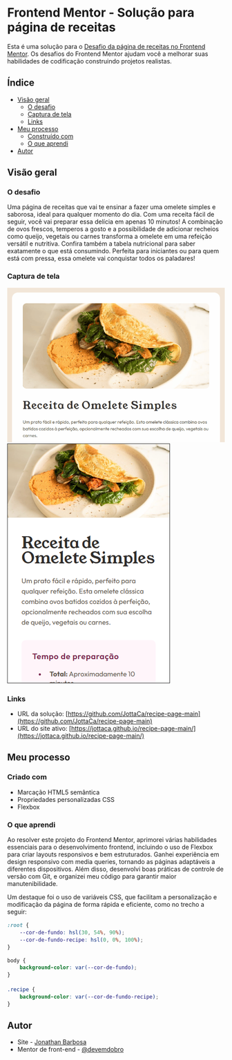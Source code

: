 # Frontend Mentor - Solução para página de receitas

Esta é uma solução para o [Desafio da página de receitas no Frontend Mentor](https://www.frontendmentor.io/challenges/recipe-page-KiTsR8QQKm). Os desafios do Frontend Mentor ajudam você a melhorar suas habilidades de codificação construindo projetos realistas.

## Índice

- [Visão geral](#visão-geral)
    - [O desafio](#o-desafio)
    - [Captura de tela](#captura-de-tela)
    - [Links](#links)
- [Meu processo](#meu-processo)
    - [Construído com](#construído-com)
    - [O que aprendi](#o-que-aprendi)
- [Autor](#autor)

## Visão geral

### O desafio

Uma página de receitas que vai te ensinar a fazer uma omelete simples e saborosa, ideal para qualquer momento do dia. Com uma receita fácil de seguir, você vai preparar essa delícia em apenas 10 minutos! A combinação de ovos frescos, temperos a gosto e a possibilidade de adicionar recheios como queijo, vegetais ou carnes transforma a omelete em uma refeição versátil e nutritiva. Confira também a tabela nutricional para saber exatamente o que está consumindo. Perfeita para iniciantes ou para quem está com pressa, essa omelete vai conquistar todos os paladares!

### Captura de tela

[<img src="./src/images/recipe-page.gif" alt="Gif de rolagem da página para Desktop">](https://jottaca.github.io/recipe-page-main/)
[<img src="./src/images/recipe-page-mobile.png" alt="Gif de rolagem da página para esktop">](https://jottaca.github.io/recipe-page-main/)


### Links

- URL da solução: [https://github.com/JottaCa/recipe-page-main](https://github.com/JottaCa/recipe-page-main)
- URL do site ativo: [https://jottaca.github.io/recipe-page-main/](https://jottaca.github.io/recipe-page-main/)

## Meu processo

### Criado com

- Marcação HTML5 semântica
- Propriedades personalizadas CSS
- Flexbox

### O que aprendi

Ao resolver este projeto do Frontend Mentor, aprimorei várias habilidades essenciais para o desenvolvimento frontend, incluindo o uso de Flexbox para criar layouts responsivos e bem estruturados. Ganhei experiência em design responsivo com media queries, tornando as páginas adaptáveis a diferentes dispositivos. Além disso, desenvolvi boas práticas de controle de versão com Git, e organizei meu código para garantir maior manutenibilidade.

Um destaque foi o uso de variáveis CSS, que facilitam a personalização e modificação da página de forma rápida e eficiente, como no trecho a seguir:

```css
:root {
    --cor-de-fundo: hsl(30, 54%, 90%);
    --cor-de-fundo-recipe: hsl(0, 0%, 100%);
}
```
```css
body {
    background-color: var(--cor-de-fundo);
}

.recipe {
    background-color: var(--cor-de-fundo-recipe);
}
```

## Autor

- Site - [Jonathan Barbosa](https://jottaca.github.io/portfolio/)
- Mentor de front-end - [@devemdobro](https://github.com/devemdobro)
